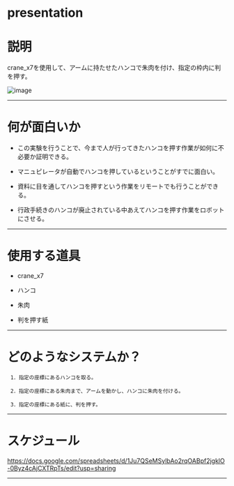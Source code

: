 # presentation

# 説明
 crane_x7を使用して、アームに持たせたハンコで朱肉を付け、指定の枠内に判を押す。
 
 ![image](https://user-images.githubusercontent.com/53420696/96375700-771bde80-11b5-11eb-9185-33d1afaa2ae9.png)
 
 ___

# 何が面白いか

- この実験を行うことで、今まで人が行ってきたハンコを押す作業が如何に不必要か証明できる。
 
- マニュピレータが自動でハンコを押しているということがすでに面白い。

- 資料に目を通してハンコを押すという作業をリモートでも行うことができる。

- 行政手続きのハンコが廃止されている中あえてハンコを押す作業をロボットにさせる。

___
 
# 使用する道具
 
- crane_x7
 
- ハンコ
    
- 朱肉
    
- 判を押す紙

___
 
# どのようなシステムか？

     1．指定の座標にあるハンコを取る。　
     
     2．指定の座標にある朱肉まで、アームを動かし、ハンコに朱肉を付ける。
     
     3．指定の座標にある紙に、判を押す。

___

# スケジュール

 https://docs.google.com/spreadsheets/d/1Ju7QSeMSylbAo2rqOABpf2jgklO-0Byz4cAjCXTRpTs/edit?usp=sharing
 
 ___
